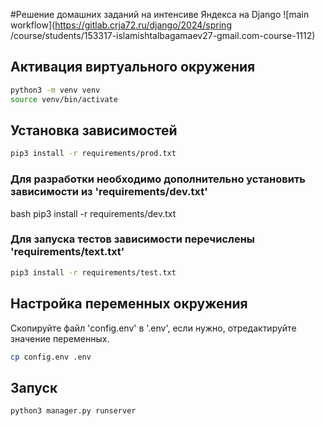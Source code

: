 #Решение домашних заданий на интенсиве Яндекса на Django
![main workflow](https://gitlab.crja72.ru/django/2024/spring
/course/students/153317-islamishtalbagamaev27-gmail.com-course-1112)


## Активация виртуального окружения
```bash
python3 -m venv venv
source venv/bin/activate
```


## Установка зависимостей
```bash
pip3 install -r requirements/prod.txt
```


### Для разработки необходимо дополнительно установить зависимости из 'requirements/dev.txt'
bash
pip3 install -r requirements/dev.txt



### Для запуска тестов зависимости перечислены 'requirements/text.txt'
```bash
pip3 install -r requirements/test.txt
```



## Настройка переменных окружения
Скопируйте файл 'config.env' в '.env', если нужно, отредактируйте значение
переменных.
```bash
cp config.env .env
```


## Запуск
```bash
python3 manager.py runserver
```